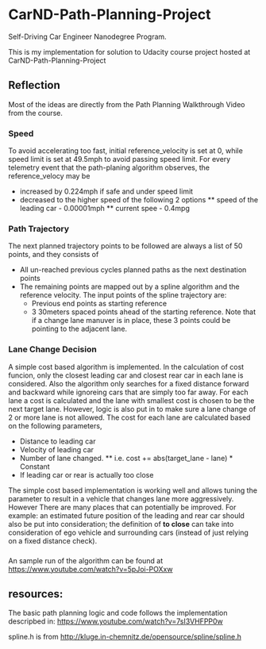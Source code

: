 # CarND-Path-Planning-Project
Self-Driving Car Engineer Nanodegree Program.

This is my implementation for solution to Udacity course project hosted at CarND-Path-Planning-Project

## Reflection
Most of the ideas are directly from the Path Planning Walkthrough Video from the course.

### Speed 
To avoid accelerating too fast, initial reference_velocity is set at 0, while speed limit is set at 49.5mph to avoid passing speed limit. For every telemetry event that the path-planing algorithm observes, the reference_velocy may be 
 * increased by 0.224mph if safe and under speed limit
 * decreased to the higher speed of the following 2 options 
     ** speed of the leading car - 0.00001mph 
     ** current spee - 0.4mpg
 
### Path Trajectory
The next planned trajectory points to be followed are always a list of 50 points, and they consists of
 * All un-reached previous cycles planned paths as the next destination points
 * The remaining points are mapped out by a spline algorithm and the reference velocity. The input points of the spline trajectory are:
   * Previous end points as starting reference
   * 3 30meters spaced points ahead of the starting reference. Note that if a change lane manuver is in place, these 3 points could be pointing to the adjacent lane. 

### Lane Change Decision
A simple cost based algorithm is implemented. In the calculation of cost funcion, only the closest leading car and closest rear car in each lane is considered. Also the algorithm only searches for a fixed distance forward and backward while ignoreing cars that are simply too far away. For each lane a cost is calculated and the lane with smallest cost is chosen to be the next target lane. However, logic is also put in to make sure a lane change of 2 or more lane is not allowed. The cost for each lane are calculated based on the following parameters, 
 * Distance to leading car
 * Velocity of leading car
 * Number of lane changed. 
   ** i.e. cost += abs(target_lane - lane) * Constant
 * If leading car or rear is actually too close
 
The simple cost based implementation is working well and allows tuning the parameter to result in a vehicle that changes lane more aggressively. However There are many places that can potentially be improved. For example: an estimated future position of the leading and rear car should also be put into consideration; the definition of **to close** can take into consideration of ego vehicle and surrounding cars (instead of just relying on a fixed distance check).

###
An sample run of the algorithm can be found at 
https://www.youtube.com/watch?v=5pJoi-POXxw

## resources:
The basic path planning logic and code follows the implementation descripbed in:
https://www.youtube.com/watch?v=7sI3VHFPP0w

spline.h is from 
http://kluge.in-chemnitz.de/opensource/spline/spline.h

